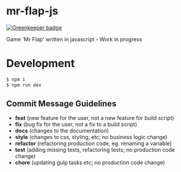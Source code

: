 # mr-flap-js

[![Greenkeeper badge](https://badges.greenkeeper.io/pinussilvestrus/mr-flap-js.svg)](https://greenkeeper.io/)

Game 'Mr Flap' written in javascript - Work in progress

# Development
```sh
$ npm i
$ npm run dev
```

## Commit Message Guidelines

* **feat** (new feature for the user, not a new feature for build script)
* **fix** (bug fix for the user, not a fix to a build script)
* **docs** (changes to the documentation)
* **style** (changes to css, styling, etc; no business logic change)
* **refactor** (refactoring production code, eg. renaming a variable)
* **test** (adding missing tests, refactoring tests; no production code change)
* **chore** (updating gulp tasks etc; no production code change)
